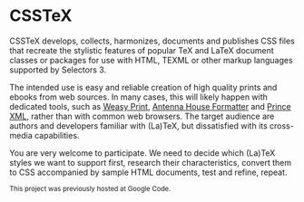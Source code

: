 # CSSTeX
CSSTeX develops, collects, harmonizes, documents and publishes CSS files that recreate the stylistic features of popular TeX and LaTeX document classes or packages for use with HTML, TEXML or other markup languages supported by Selectors 3.

The intended use is easy and reliable creation of high quality prints and ebooks from web sources. In many cases, this will likely happen with dedicated tools, such as [Weasy Print][weasy], [Antenna House Formatter][AHF] and [Prince XML][prince], rather than with common web browsers. The target audience are authors and developers familiar with (La)TeX, but dissatisfied with its cross-media capabilities.

You are very welcome to participate. We need to decide which (La)TeX styles we want to support first, research their characteristics, convert them to CSS accompanied by sample HTML documents, test and refine, repeat.

<small>This project was previously hosted at Google Code.</small>

[weasy]: http://weasyprint.org
[AHF]: http://www.antennahouse.com/antenna1/products/
[prince]: http://www.princexml.com
